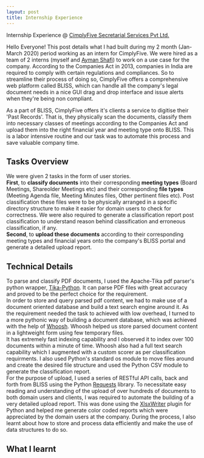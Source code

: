 ```yaml
---
layout: post
title: Internship Experience
---
```


Internship Experience @ [CimplyFive Secretarial Services Pvt Ltd.](https://www.cimplyfive.com/)

Hello Everyone! This post details what I had built during my 2 month (Jan-March 2020) period working as an intern for CimplyFive.
We were hired as a team of 2 interns (myself and [Ayman Shafi](https://www.linkedin.com/in/ayman-shafi-a2630b129/)) to work on a use case for the company. According to the Companies Act in 2013, companies in India are required to comply with certain regulations and compliances. So to streamline their process of doing so, CimplyFive offers a comprehensive web platform called BLISS, which can handle all the company's legal document needs in a nice GUI drag and drop interface and issue alerts when they're being non compliant.

As a part of BLISS, CimplyFive offers it's clients a service to digitise their 'Past Records'. That is, they physically scan the documents, classify them into necessary classes of meetings according to the Companies Act and upload them into the right financial year and meeting type onto BLISS. This is a labor intensive routine and our task was to automate this process and save valuable company time.

## Tasks Overview

We were given 2 tasks in the form of user stories. <br/>
<b>First</b>, to <b>classify documents</b> into their corresponding <b>meeting types</b> (Board Meetings, Shareolder Meetings etc) and their corresponding <b>file types</b> (Meeting Agenda file, Meeting Minutes files, Other pertinent files etc). Post classification these files were to be physically arranged in a specific directory structure to make it easier for domain users to check for correctness. We were also required to generate a classification report post classification to understand reason behind classification and erroneous classification, if any. <br/>
<b>Second</b>, to <b>upload these documents</b> according to their corresponding meeting types and financial years onto the company's BLISS portal and generate a detailed upload report.

## Technical Details

To parse and classify PDF documents, I used the Apache-Tika pdf parser's python wrapper, [Tika-Python](https://github.com/chrismattmann/tika-python). It can parse PDF files with great accuracy and proved to be the perfect choice for the requirement. <br/>
In order to store and query parsed pdf content, we had to make use of a document oriented database and build a text search engine around it. As the requirement needed the task to achieved with low overhead, I turned to a more pythonic way of building a document database, which was achieved with the help of [Whoosh](https://github.com/mchaput/whoosh). Whoosh helped us store parsed document content in a lightweight form using few temporary files. <br/>
It has extremely fast indexing capability and I observed it to index over 100 documents within a minute of time. Whoosh also had a full text search capability which I augmented with a custom scorer as per classification requirments. I also used Python's standard os module to move files around and create the desired file structure and used the Python CSV module to generate the classification report. <br/>
For the purpose of upload, I used a series of RESTful API calls, back and forth from BLISS using the Python [Requests](https://requests.readthedocs.io/en/master/) library. To necessitate easy reading and understanding of the upload of over hundreds of documents to both domain users and clients, I was required to automate the building of a very detailed upload report. This was done using the [XlsxWriter](https://xlsxwriter.readthedocs.io/) plugin for Python and helped me generate color coded reports which were appreciated by the domain users at the company.  During the process, I also learnt about how to store and process data efficiently and make the use of data structures to do so. 

## What I learnt

